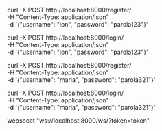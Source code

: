 curl -X POST http://localhost:8000/register/ \
  -H "Content-Type: application/json" \
  -d '{"username": "ion", "password": "parola123"}'


curl -X POST http://localhost:8000/login/ \
  -H "Content-Type: application/json" \
  -d '{"username": "ion", "password": "parola123"}'


curl -X POST http://localhost:8000/register/ \
  -H "Content-Type: application/json" \
  -d '{"username": "maria", "password": "parola321"}'


curl -X POST http://localhost:8000/login/ \
  -H "Content-Type: application/json" \
  -d '{"username": "maria", "password": "parola321"}'

websocat "ws://localhost:8000/ws/?token=token"
